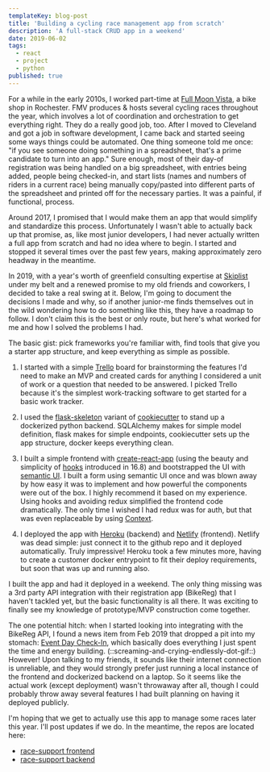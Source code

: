 ```yaml
---
templateKey: blog-post
title: 'Building a cycling race management app from scratch'
description: 'A full-stack CRUD app in a weekend'
date: 2019-06-02
tags:
  - react
  - project
  - python
published: true
---
```


For a while in the early 2010s, I worked part-time at [Full Moon Vista](https://fullmoonvista.com/), a bike shop in Rochester. FMV produces & hosts several cycling races throughout the year, which involves a lot of coordination and orchestration to get everything right. They do a really good job, too. After I moved to Cleveland and got a job in software development, I came back and started seeing some ways things could be automated. One thing someone told me once: "if you see someone doing something in a spreadsheet, that's a prime candidate to turn into an app." Sure enough, most of their day-of registration was being handled on a big spreadsheet, with entries being added, people being checked-in, and start lists (names and numbers of riders in a current race) being manually copy/pasted into different parts of the spreadsheet and printed off for the necessary parties. It was a painful, if functional, process.

Around 2017, I promised that I would make them an app that would simplify and standardize this process. Unfortunately I wasn't able to actually back up that promise, as, like most junior developers, I had never actually written a full app from scratch and had no idea where to begin. I started and stopped it several times over the past few years, making approximately zero headway in the meantime.

In 2019, with a year's worth of greenfield consulting expertise at [Skiplist](https://www.skiplist.com) under my belt and a renewed promise to my old friends and coworkers, I decided to take a real swing at it. Below, I'm going to document the decisions I made and why, so if another junior-me finds themselves out in the wild wondering how to do something like this, they have a roadmap to follow. I don't claim this is the best or only route, but here's what worked for me and how I solved the problems I had.

The basic gist: pick frameworks you're familiar with, find tools that give you a starter app structure, and keep everything as simple as possible.

1. I started with a simple [Trello](https://trello.com/) board for brainstorming the features I'd need to make an MVP and created cards for anything I considered a unit of work or a question that needed to be answered. I picked Trello because it's the simplest work-tracking software to get started for a basic work tracker.

2. I used the [flask-skeleton](https://github.com/realpython/cookiecutter-flask-skeleton) variant of [cookiecutter](https://github.com/audreyr/cookiecutter) to stand up a dockerized python backend. SQLAlchemy makes for simple model definition, flask makes for simple endpoints, cookiecutter sets up the app structure, docker keeps everything clean.

3. I built a simple frontend with [create-react-app](https://github.com/facebook/create-react-app) (using the beauty and simplicity of [hooks](https://reactjs.org/docs/hooks-intro.html) introduced in 16.8) and bootstrapped the UI with [semantic UI](https://react.semantic-ui.com/). I built a form using semantic UI once and was blown away by how easy it was to implement and how powerful the components were out of the box. I highly recommend it based on my experience. Using hooks and avoiding redux simplified the frontend code dramatically. The only time I wished I had redux was for auth, but that was even replaceable by using [Context](https://reactjs.org/docs/context.html).

4. I deployed the app with [Heroku](https://www.heroku.com/) (backend) and [Netlify](https://www.netlify.com/) (frontend). Netlify was dead simple: just connect it to the github repo and it deployed automatically. Truly impressive! Heroku took a few minutes more, having to create a customer docker entrypoint to fit their deploy requirements, but soon that was up and running also.

I built the app and had it deployed in a weekend. The only thing missing was a 3rd party API integration with their registration app (BikeReg) that I haven't tackled yet, but the basic functionality is all there. It was exciting to finally see my knowledge of prototype/MVP construction come together.

The one potential hitch: when I started looking into integrating with the BikeReg API, I found a news item from Feb 2019 that dropped a pit into my stomach: [Event Day Check-In](https://www.bikereg.com/Users/Public/Director/Feature.aspx?fid=100), which basically does everything I just spent the time and energy building. (::screaming-and-crying-endlessly-dot-gif::) However! Upon talking to my friends, it sounds like their internet connection is unreliable, and they would strongly prefer just running a local instance of the frontend and dockerized backend on a laptop. So it seems like the actual work (except deployment) wasn't throwaway after all, though I could probably throw away several features I had built planning on having it deployed publicly.

I'm hoping that we get to actually use this app to manage some races later this year. I'll post updates if we do. In the meantime, the repos are located here:

- [race-support frontend](https://github.com/stahlscott/race-support)
- [race-support backend](https://github.com/stahlscott/race-support-backend)
